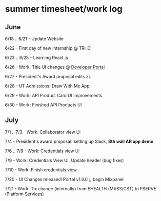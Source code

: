 # summer timesheet/work log


## June
6/18 .. 6/21 - Update Website

6/22 - First day of new internship @ TRHC

6/23 .. 6/25 - Learning React.js

6/26 - Work: Title UI changes @ [Developer Portal](https://dev-portal.medwise.com)

6/27 - President's Award proposal edits zz

6/28 - UT Admissions: Draw With Me App

6/29 - Work: API Product Card UI Improvements

6/30 - Work: Finished API Products UI


## July
7/1 .. 7/3 - Work: Collaborator view UI

7/4 - President's award proposal: setting up Slack, **8th wall AR app demo**

7/6 .. 7/8 - Work: Credentials view UI

7/9 - Work: Credentials View UI, Update header (bug fixes)

7/10 - Work: Finish credentials view

7/20 - UI Changes released! Portal v1.6.0 ;; begin Mixpanel 

7/21 - Work: Tix change (internally) from EHEALTH (MASS/CST) to PSERVE (Platform Services)
